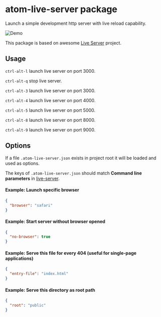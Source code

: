 # atom-live-server package

Launch a simple development http server with live reload capability.

![Demo](https://raw.githubusercontent.com/jas-chen/atom-live-server/master/doc/demo.gif)

This package is based on awesome [Live Server](https://github.com/tapio/live-server) project.

## Usage

`ctrl-alt-l` launch live server on port 3000.

`ctrl-alt-q` stop live server.

`ctrl-alt-3` launch live server on port 3000.

`ctrl-alt-4` launch live server on port 4000.

`ctrl-alt-5` launch live server on port 5000.

`ctrl-alt-8` launch live server on port 8000.

`ctrl-alt-9` launch live server on port 9000.


## Options

If a file `.atom-live-server.json` exists in project root it will be loaded and used as options.

The keys of `.atom-live-server.json` should match **Command line parameters** in [live-server](https://github.com/tapio/live-server).

#### Example: Launch specific browser
```json
{
  "browser": "safari"
}
```

#### Example: Start server without browser opened
```json
{
  "no-browser": true
}
```

#### Example: Serve this file for every 404 (useful for single-page applications)
```json
{
  "entry-file": "index.html"
}
```

#### Example: Serve this directory as root path
```json
{
  "root": "public"
}
```
